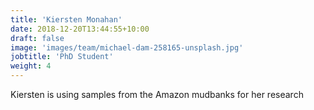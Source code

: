 ```yaml
---
title: 'Kiersten Monahan'
date: 2018-12-20T13:44:55+10:00
draft: false
image: 'images/team/michael-dam-258165-unsplash.jpg'
jobtitle: 'PhD Student'
weight: 4
---
```


Kiersten is using samples from the Amazon mudbanks for her research
